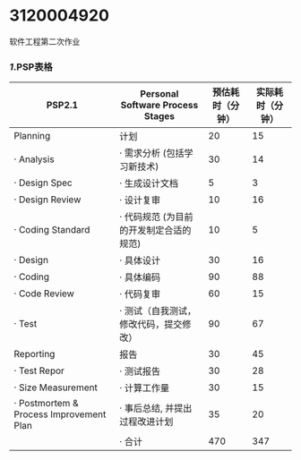 # 3120004920
软件工程第二次作业

### ***1***\.PSP表格

| PSP2.1                                  | Personal Software Process Stages        | 预估耗时（分钟） | 实际耗时（分钟） |
| --------------------------------------- | --------------------------------------- | ---------------- | ---------------- |
| Planning                                | 计划                                    | 20               | 15               |
| · Analysis                              | · 需求分析 (包括学习新技术)             | 30               | 14               |
| · Design Spec                           | · 生成设计文档                          | 5                | 3                |
| · Design Review                         | · 设计复审                              | 10               | 16               |
| · Coding Standard                       | · 代码规范 (为目前的开发制定合适的规范) | 10               | 5                |
| · Design                                | · 具体设计                              | 30               | 16               |
| · Coding                                | · 具体编码                              | 90               | 88               |
| · Code Review                           | · 代码复审                              | 60               | 15               |
| · Test                                  | · 测试（自我测试，修改代码，提交修改）  | 90               | 67               |
| Reporting                               | 报告                                    | 30               | 45               |
| · Test Repor                            | · 测试报告                              | 30               | 28               |
| · Size Measurement                      | · 计算工作量                            | 30               | 15               |
| · Postmortem & Process Improvement Plan | · 事后总结, 并提出过程改进计划          | 35               | 20               |
|                                         | · 合计                                  | 470              | 347              |

